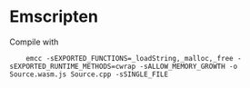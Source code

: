 # Emscripten
Compile with
```
	emcc -sEXPORTED_FUNCTIONS=_loadString,_malloc,_free -sEXPORTED_RUNTIME_METHODS=cwrap -sALLOW_MEMORY_GROWTH -o Source.wasm.js Source.cpp -sSINGLE_FILE
```
